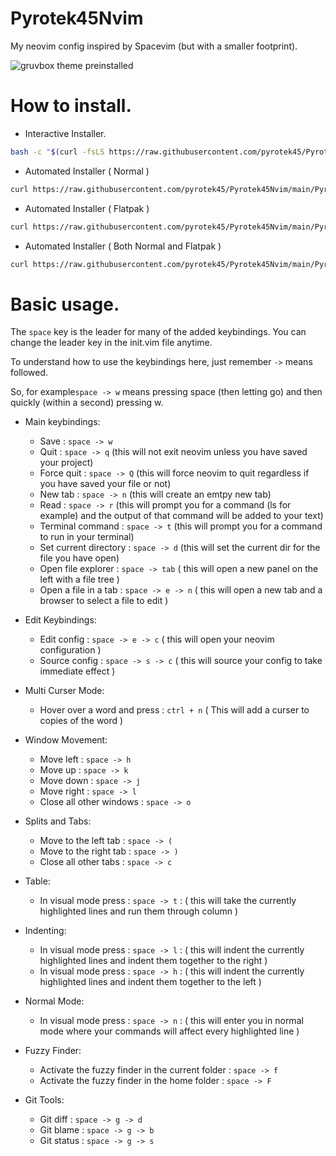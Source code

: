 # Pyrotek45Nvim
My neovim config inspired by Spacevim (but with a smaller footprint).

![gruvbox theme preinstalled](https://camo.githubusercontent.com/a05028ef4dae5865098c508fc9f686b211f510198f07e6a5636734dbac618b30/687474703a2f2f692e696d6775722e636f6d2f476b496c38466e2e706e67)

# How to install.

- Interactive Installer.
```bash
bash -c "$(curl -fsLS https://raw.githubusercontent.com/pyrotek45/Pyrotek45Nvim/main/Pyrotek45Nvim_install.sh)"
```

- Automated Installer ( Normal )
```bash
curl https://raw.githubusercontent.com/pyrotek45/Pyrotek45Nvim/main/Pyrotek45Nvim_install.sh | bash -s 1
```

- Automated Installer ( Flatpak )
```bash
curl https://raw.githubusercontent.com/pyrotek45/Pyrotek45Nvim/main/Pyrotek45Nvim_install.sh | bash -s 2
```

- Automated Installer ( Both Normal and Flatpak )
```bash
curl https://raw.githubusercontent.com/pyrotek45/Pyrotek45Nvim/main/Pyrotek45Nvim_install.sh | bash -s 3\
```

# Basic usage.

The `space` key is the leader for many of the added keybindings.
You can change the leader key in the init.vim file anytime.

To understand how to use the keybindings here, just remember `->` means followed. 

So, for example`space -> w` means pressing space (then letting go) and then quickly (within a second) pressing w.

- Main keybindings:
  - Save : `space -> w`
  - Quit : `space -> q` (this will not exit neovim unless you have saved your project)
  - Force quit : `space -> Q` (this will force neovim to quit regardless if you have saved your file or not)
  - New tab : `space -> n` (this will create an emtpy new tab)
  - Read : `space -> r` (this will prompt you for a command (ls for example) and the output of that command will be added to your text)
  - Terminal command : `space -> t` (this will prompt you for a command to run in your terminal)
  - Set current directory : `space -> d` (this will set the current dir for the file you have open) 
  - Open file explorer : `space -> tab` ( this will open a new panel on the left with a file tree )
  - Open a file in a tab : `space -> e -> n` ( this will open a new tab and a browser to select a file to edit )
 
- Edit Keybindings:
  - Edit config : `space -> e -> c` ( this will open your neovim configuration )
  - Source config : `space -> s -> c` ( this will source your config to take immediate effect )
  
- Multi Curser Mode:
  - Hover over a word and press : `ctrl + n` ( This will add a curser to copies of the word ) 

- Window Movement:
  - Move left : `space -> h`
  - Move up : `space -> k`
  - Move down : `space -> j`
  - Move right : `space -> l`
  - Close all other windows : `space -> o`

- Splits and Tabs:
  - Move to the left tab : `space -> (`
  - Move to the right tab : `space -> )`
  - Close all other tabs : `space -> c `

- Table:
  - In visual mode press : `space -> t` : ( this will take the currently highlighted lines and run them through column )

- Indenting:
  - In visual mode press : `space -> l` : ( this will indent the currently highlighted lines and indent them together to the right )
  - In visual mode press : `space -> h` : ( this will indent the currently highlighted lines and indent them together to the left )

- Normal Mode:
  - In visual mode press : `space -> n` : ( this will enter you in normal mode where your commands will affect every highlighted line ) 

- Fuzzy Finder:
  - Activate the fuzzy finder in the current folder : `space -> f`
  - Activate the fuzzy finder in the home folder : `space -> F`

- Git Tools:
  - Git diff : `space -> g -> d`
  - Git blame : `space -> g -> b`
  - Git status : `space -> g -> s`

